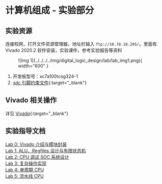 # 计算机组成 - 实验部分

## 实验资源

连接校网，打开文件资源管理器，地址栏输入 `ftp://10.78.18.205/`。里面有 Vivado 2020.2 软件安装，实验课件，参考实验报告等资料

<figure markdown="span">
    ![Img 1](../../../../img/digital_logic_design/lab/lab_img1.png){ width="600" }
</figure>

1. 开发板型号：xc7a100tcsg324-1
2. [xdc 引脚约束文件](../../../../file/computer_organization/xc7a100tcsg324-1.xdc){:target="_blank"}

## Vivado 相关操作

详见 [Vivado](../../../../application/Vivado/index.md){:target="_blank"}

## 实验指导文档

[Lab 0: Vivado 介绍与模块封装](./lab0.md)<br/>
[Lab 1: ALU、Regfiles 设计与有限状态机](./lab1.md)<br/>
[Lab 2: CPU 调试 SOC 系统设计](./lab2.md)<br/>
[Lab 3: 复杂操作实现](./lab3.md)<br/>
[Lab 4: 单周期 CPU](./lab4.md)<br/>
[Lab 5: 流水线 CPU](./lab5.md)